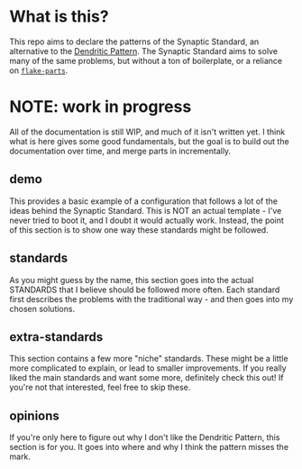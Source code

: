 # What is this?

This repo aims to declare the patterns of the Synaptic Standard, an alternative
to the [Dendritic Pattern](https://github.com/mightyiam/dendritic). The Synaptic Standard aims to solve many of the same
problems, but without a ton of boilerplate, or a
reliance on [`flake-parts`](https://github.com/hercules-ci/flake-parts).

# NOTE: work in progress

All of the documentation is still WIP, and much of it isn't written yet. I think what is here gives some good
fundamentals, but the goal is to build out the documentation over time, and merge parts in incrementally.

## demo

This provides a basic example of a configuration that follows a lot of the ideas
behind the Synaptic Standard. This is NOT an actual template - I've never tried
to boot it, and I doubt it would actually work. Instead, the point of this
section is to show one way these standards might be followed.

## standards

As you might guess by the name, this section goes into the actual STANDARDS that
I believe should be followed more often. Each standard first describes the
problems with the traditional way - and then goes into my chosen solutions.

## extra-standards

This section contains a few more "niche" standards. These might be a little more
complicated to explain, or lead to smaller improvements. If you really liked the
main standards and want some more, definitely check this out! If you're not that
interested, feel free to skip these.

## opinions

If you're only here to figure out why I don't like the Dendritic Pattern, this
section is for you. It goes into where and why I think the pattern misses the
mark.
